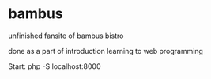 # bambus
unfinished fansite of bambus bistro

done as a part of introduction learning to web programming 

Start: php -S localhost:8000
